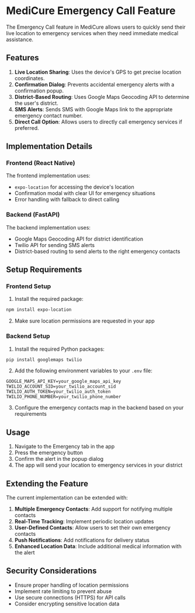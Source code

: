 # MediCure Emergency Call Feature

The Emergency Call feature in MediCure allows users to quickly send their live location to emergency services when they need immediate medical assistance.

## Features

1. **Live Location Sharing**: Uses the device's GPS to get precise location coordinates.
2. **Confirmation Dialog**: Prevents accidental emergency alerts with a confirmation popup.
3. **District-Based Routing**: Uses Google Maps Geocoding API to determine the user's district.
4. **SMS Alerts**: Sends SMS with Google Maps link to the appropriate emergency contact number.
5. **Direct Call Option**: Allows users to directly call emergency services if preferred.

## Implementation Details

### Frontend (React Native)

The frontend implementation uses:

- `expo-location` for accessing the device's location
- Confirmation modal with clear UI for emergency situations
- Error handling with fallback to direct calling

### Backend (FastAPI)

The backend implementation uses:

- Google Maps Geocoding API for district identification
- Twilio API for sending SMS alerts
- District-based routing to send alerts to the right emergency contacts

## Setup Requirements

### Frontend Setup

1. Install the required package:
```bash
npm install expo-location
```

2. Make sure location permissions are requested in your app

### Backend Setup

1. Install the required Python packages:
```bash
pip install googlemaps twilio
```

2. Add the following environment variables to your `.env` file:
```
GOOGLE_MAPS_API_KEY=your_google_maps_api_key
TWILIO_ACCOUNT_SID=your_twilio_account_sid
TWILIO_AUTH_TOKEN=your_twilio_auth_token
TWILIO_PHONE_NUMBER=your_twilio_phone_number
```

3. Configure the emergency contacts map in the backend based on your requirements

## Usage

1. Navigate to the Emergency tab in the app
2. Press the emergency button
3. Confirm the alert in the popup dialog
4. The app will send your location to emergency services in your district

## Extending the Feature

The current implementation can be extended with:

1. **Multiple Emergency Contacts**: Add support for notifying multiple contacts
2. **Real-Time Tracking**: Implement periodic location updates
3. **User-Defined Contacts**: Allow users to set their own emergency contacts
4. **Push Notifications**: Add notifications for delivery status
5. **Enhanced Location Data**: Include additional medical information with the alert

## Security Considerations

- Ensure proper handling of location permissions
- Implement rate limiting to prevent abuse
- Use secure connections (HTTPS) for API calls
- Consider encrypting sensitive location data 